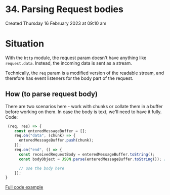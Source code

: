 # 34. Parsing Request bodies
Created Thursday 16 February 2023 at 09:10 am


# Situation
With the `http` module, the request param doesn't have anything like `request.data`. Instead, the incoming data is sent as a stream.

Technically, the `req` param is a modified version of the readable stream, and therefore has event listeners for the body part of the request.


## How (to parse request body)
There are two scenarios here - work with chunks or collate them in a buffer before working on them. In case the body is text, we'll need to have it fully. Code:
```js
 (req, res) => {
	const enteredMessageBuffer = [];
	req.on("data", (chunk) => {
	  enteredMessageBuffer.push(chunk);
	});
	req.on("end", () => {
	  const receivedRequestBody = enteredMessageBuffer.toString();
	  const bodyObject = JSON.parse(enteredMessageBuffer.toString()); // if JSON is received

	  // use the body here
	});
}
```
[Full code example](https://github.com/exemplar-codes/nodejs-server-academind/commit/588367749067dafd08aa677cc415627fe28799dc)